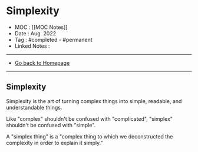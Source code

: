 # Simplexity
- MOC : [[MOC Notes]]
- Date : Aug. 2022
- Tag : #completed - #permanent 
- Linked Notes : 
-------------------
- [Go back to Homepage](https://misudashi.ga/)
-----

## Simplexity

Simplexity is the art of turning complex things into simple, readable, and understandable things.

Like "complex" shouldn't be confused with "complicated", "simplex" shouldn't be confused with "simple".

A "simplex thing" is a "complex thing to which we deconstructed the complexity in order to explain it simply."